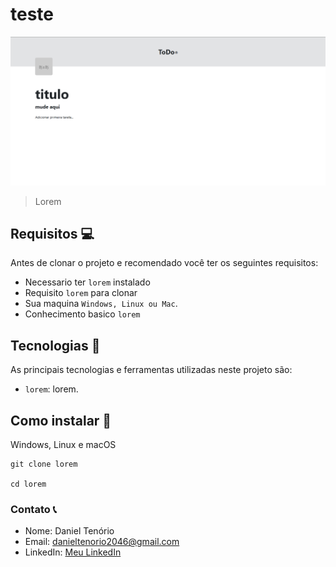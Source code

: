 # teste

<img src="./img-project/img-project.png" alt="img-project" />

> Lorem

## Requisitos 💻

Antes de clonar o projeto e recomendado você ter os seguintes requisitos:

-   Necessario ter `lorem` instalado
-   Requisito `lorem` para clonar
-   Sua maquina `Windows, Linux ou Mac`.
-   Conhecimento basico `lorem`

## Tecnologias 🚀

As principais tecnologias e ferramentas utilizadas neste projeto são:

-   `lorem`: lorem.

## Como instalar 🚀

Windows, Linux e macOS

```
git clone lorem

cd lorem
```

### Contato 📞

-   Nome: Daniel Tenório
-   Email: danieltenorio2046@gmail.com
-   LinkedIn: [Meu LinkedIn](https://www.linkedin.com/in/daniel-tenório-6471b0244/)
